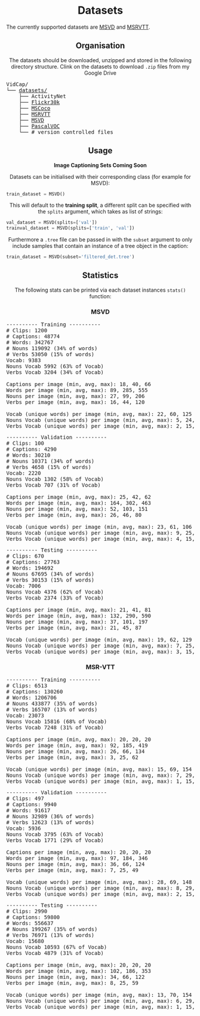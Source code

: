 <h1 align='center'>Datasets</h1>
The currently supported datasets are <a href="https://vsubhashini.github.io/s2vt.html">MSVD</a> and <a href="https://www.microsoft.com/en-us/research/publication/msr-vtt-a-large-video-description-dataset-for-bridging-video-and-language/">MSRVTT</a>.

<h2 align='center'></h2>
<h2 align='center'>Organisation</h2>

<p align="center">The datasets should be downloaded, unzipped and stored in the following directory structure. Clink on the datasets to download <code>.zip</code> files from my Google Drive</p>
<pre>
VidCap/
└── <a href="https://drive.google.com/drive/folders/1x79iF5-pRow7i5-R4qX09XEdN-VOgV5e?usp=sharing">datasets/</a>
    ├── ActivityNet
    ├── <a href="https://drive.google.com/file/d/11CBboQ49VGp1JRgWcxUcRUx-lFW_Xo5Z/view?usp=sharing">Flickr30k</a>
    ├── <a href="https://drive.google.com/file/d/1zzvPAZGonlrdLBXXpKVV9IpbRJxYawLv/view?usp=sharing">MSCoco</a>
    ├── <a href="https://drive.google.com/file/d/1z5cu0y1e36gvlna7Qbb745X7U8LK52pB/view?usp=sharing">MSRVTT</a>
    ├── <a href="https://drive.google.com/file/d/1lM0LAf4lEb2yLIPNGRbIDUtrXp8JdFzF/view?usp=sharing">MSVD</a>
    ├── <a href="https://drive.google.com/file/d/19_HmXUnTwL20ROs-q5e0DUmj3yM5ZXJK/view?usp=sharing">PascalVOC</a>
    └── # version controlled files
</pre>


<h2 align='center'></h2>
<h2 align='center'>Usage</h2>
<p align="center"><b>Image Captioning Sets Coming Soon</b></p>

<p align="center">Datasets can be initialised with their corresponding class (for example for MSVD):</p>

```python
train_dataset = MSVD()
```

<p align="center">This will default to the <b>training split</b>, a different split can be specified with the <code>splits</code> argument, which takes as list of strings:</p>

```python
val_dataset = MSVD(splits=['val'])
trainval_dataset = MSVD(splits=['train', 'val'])
```

<p align="center">Furthermore a <code>.tree</code> file can be passed in with the <code>subset</code> argument to only include samples that contain an instance of a tree object in the caption:</p>

```python
train_dataset = MSVD(subset='filtered_det.tree')
```

<h2 align='center'></h2>
<h2 align='center'>Statistics</h2>

<p align="center">The following stats can be printed via each dataset instances <code>stats()</code> function:</p>

<h3 align='center'>MSVD</h3>

<pre>
---------- Training ----------
# Clips: 1200
# Captions: 48774
# Words: 342767
# Nouns 119092 (34% of words)
# Verbs 53050 (15% of words)
Vocab: 9383
Nouns Vocab 5992 (63% of Vocab)
Verbs Vocab 3204 (34% of Vocab)

Captions per image (min, avg, max): 18, 40, 66
Words per image (min, avg, max): 89, 285, 555
Nouns per image (min, avg, max): 27, 99, 206
Verbs per image (min, avg, max): 16, 44, 120

Vocab (unique words) per image (min, avg, max): 22, 60, 125
Nouns Vocab (unique words) per image (min, avg, max): 5, 24, 59
Verbs Vocab (unique words) per image (min, avg, max): 2, 15, 42
</pre>
<pre>
---------- Validation ----------
# Clips: 100
# Captions: 4290
# Words: 30210
# Nouns 10371 (34% of words)
# Verbs 4658 (15% of words)
Vocab: 2220
Nouns Vocab 1302 (58% of Vocab)
Verbs Vocab 707 (31% of Vocab)

Captions per image (min, avg, max): 25, 42, 62
Words per image (min, avg, max): 164, 302, 463
Nouns per image (min, avg, max): 52, 103, 151
Verbs per image (min, avg, max): 26, 46, 80

Vocab (unique words) per image (min, avg, max): 23, 61, 106
Nouns Vocab (unique words) per image (min, avg, max): 9, 25, 53
Verbs Vocab (unique words) per image (min, avg, max): 4, 15, 37
</pre>
<pre>
---------- Testing ----------
# Clips: 670
# Captions: 27763
# Words: 194692
# Nouns 67695 (34% of words)
# Verbs 30153 (15% of words)
Vocab: 7006
Nouns Vocab 4376 (62% of Vocab)
Verbs Vocab 2374 (33% of Vocab)

Captions per image (min, avg, max): 21, 41, 81
Words per image (min, avg, max): 132, 290, 590
Nouns per image (min, avg, max): 37, 101, 197
Verbs per image (min, avg, max): 21, 45, 87

Vocab (unique words) per image (min, avg, max): 19, 62, 129
Nouns Vocab (unique words) per image (min, avg, max): 7, 25, 58
Verbs Vocab (unique words) per image (min, avg, max): 3, 15, 40
</pre>


<h3 align='center'>MSR-VTT</h3>

<pre>
---------- Training ----------
# Clips: 6513
# Captions: 130260
# Words: 1206706
# Nouns 433877 (35% of words)
# Verbs 165707 (13% of words)
Vocab: 23073
Nouns Vocab 15816 (68% of Vocab)
Verbs Vocab 7248 (31% of Vocab)

Captions per image (min, avg, max): 20, 20, 20
Words per image (min, avg, max): 92, 185, 419
Nouns per image (min, avg, max): 26, 66, 134
Verbs per image (min, avg, max): 3, 25, 62

Vocab (unique words) per image (min, avg, max): 15, 69, 154
Nouns Vocab (unique words) per image (min, avg, max): 7, 29, 76
Verbs Vocab (unique words) per image (min, avg, max): 1, 15, 42
</pre>
<pre>
---------- Validation ----------
# Clips: 497
# Captions: 9940
# Words: 91617
# Nouns 32989 (36% of words)
# Verbs 12623 (13% of words)
Vocab: 5936
Nouns Vocab 3795 (63% of Vocab)
Verbs Vocab 1771 (29% of Vocab)

Captions per image (min, avg, max): 20, 20, 20
Words per image (min, avg, max): 97, 184, 346
Nouns per image (min, avg, max): 36, 66, 124
Verbs per image (min, avg, max): 7, 25, 49

Vocab (unique words) per image (min, avg, max): 28, 69, 148
Nouns Vocab (unique words) per image (min, avg, max): 8, 29, 64
Verbs Vocab (unique words) per image (min, avg, max): 2, 15, 36
</pre>
<pre>
---------- Testing ----------
# Clips: 2990
# Captions: 59800
# Words: 556637
# Nouns 199267 (35% of words)
# Verbs 76971 (13% of words)
Vocab: 15680
Nouns Vocab 10593 (67% of Vocab)
Verbs Vocab 4879 (31% of Vocab)

Captions per image (min, avg, max): 20, 20, 20
Words per image (min, avg, max): 102, 186, 353
Nouns per image (min, avg, max): 34, 66, 122
Verbs per image (min, avg, max): 8, 25, 59

Vocab (unique words) per image (min, avg, max): 13, 70, 154
Nouns Vocab (unique words) per image (min, avg, max): 6, 29, 67
Verbs Vocab (unique words) per image (min, avg, max): 1, 15, 40
</pre>